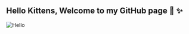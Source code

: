 ## Hello Kittens, Welcome to my GitHub page 👋 ✨


![Hello](https://user-images.githubusercontent.com/50695633/123531801-7af4ee80-d6bc-11eb-83ec-58050df8ff54.gif)



<!--
**SinisterKitten/SinisterKitten** is a ✨ _special_ ✨ repository because its `README.md` (this file) appears on your GitHub profile.

Here are some ideas to get you started:

- 🔭 I’m currently working on ...
- 🌱 I’m currently learning ...
- 👯 I’m looking to collaborate on ...

- 🤔 I’m looking for help with ...
- 💬 Ask me about ...
- 📫 How to reach me: ...
- 😄 Pronouns: ...
- ⚡ Fun fact: ...
-->
